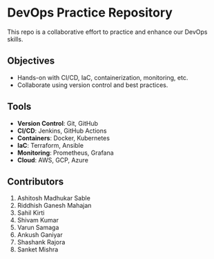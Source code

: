 # DevOps Practice Repository

This repo is a collaborative effort to practice and enhance our DevOps skills.

## Objectives
- Hands-on with CI/CD, IaC, containerization, monitoring, etc.
- Collaborate using version control and best practices.

## Tools
- **Version Control**: Git, GitHub
- **CI/CD**: Jenkins, GitHub Actions
- **Containers**: Docker, Kubernetes
- **IaC**: Terraform, Ansible
- **Monitoring**: Prometheus, Grafana
- **Cloud**: AWS, GCP, Azure

## Contributors
1. Ashitosh Madhukar Sable
2. Riddhish Ganesh Mahajan
3. Sahil Kirti
4. Shivam Kumar
5. Varun Samaga
6. Ankush Ganiyar
7. Shashank Rajora
8. Sanket Mishra
